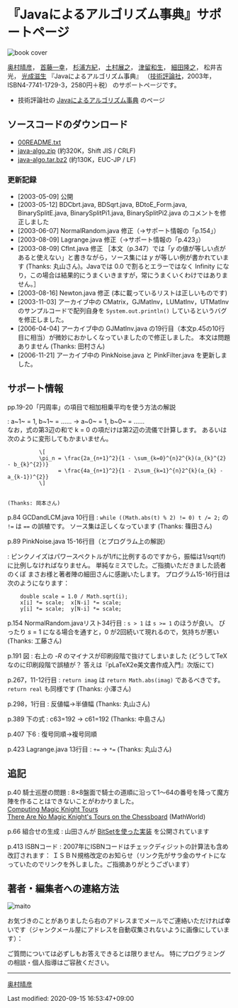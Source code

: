 # 『Javaによるアルゴリズム事典』サポートページ

![book cover](https://oku.edu.mie-u.ac.jp/~okumura/java-algo/java-algo.png)

[奥村晴彦](/~okumura/)， [首藤一幸](http://www.shudo.net/)，
[杉浦方紀](http://www.ceres.dti.ne.jp/~sugiura/)，
[土村展之](http://www.nn.iij4u.or.jp/~tutimura/)，
[津留和生](http://www.vector.co.jp/authors/VA018507/index.html)，
[細田隆之](http://www.finetune.co.jp/~lyuka/)， 松井吉光，
[光成滋生](http://homepage1.nifty.com/herumi/)
『Javaによるアルゴリズム事典』
（[技術評論社](http://www.gihyo.co.jp/)，2003年，ISBN4-7741-1729-3，2580円＋税）
のサポートページです。

-   技術評論社の
    [Javaによるアルゴリズム事典](http://www.gihyo.co.jp/books/syoseki.php/4-7741-1729-3)
    のページ

## ソースコードのダウンロード

-   [00README.txt](https://oku.edu.mie-u.ac.jp/~okumura/java-algo/archive/00README.txt)
-   [java-algo.zip](https://oku.edu.mie-u.ac.jp/~okumura/java-algo/archive/java-algo.zip) (約320K，Shift JIS / CRLF)
-   [java-algo.tar.bz2](https://oku.edu.mie-u.ac.jp/~okumura/java-algo/archive/java-algo.tar.bz2) (約130K，EUC-JP / LF)

### 更新記録

-   \[2003-05-09\] 公開
-   \[2003-05-12\] BDCbrt.java, BDSqrt.java, BDtoE_Form.java,
    BinarySplitE.java, BinarySplitPi1.java, BinarySplitPi2.java
    のコメントを修正しました
-   \[2003-06-07\] NormalRandom.java 修正（→サポート情報の「p.154」）
-   \[2003-08-09\] Lagrange.java 修正（→サポート情報の「p.423」）
-   \[2003-08-09\] CfInt.java 修正 ［本文（p.347）では「*y*
    の値が等しい点があると使えない」と書きながら，ソース集には *y*
    が等しい例が書かれています (Thanks: 丸山さん)。Javaでは 0.0
    で割るとエラーではなく Infinity
    になり，この場合は結果的にうまくいきますが，常にうまくいくわけではありません。］
-   \[2003-08-16\] Newton.java 修正
    (本に載っているリストは正しいものです)
-   \[2003-11-03\] アーカイブ中の CMatrix，GJMatInv，LUMatInv，UTMatInv
    のサンプルコードで配列自身を `System.out.println()`
    しているというバグを修正しました。
-   \[2006-04-04\] アーカイブ中の GJMatInv.java
    の19行目（本文p.45の10行目に相当）が微妙におかしくなっていましたので修正しました。
    本文は問題ありません (Thanks: 田村さん)
-   \[2006-11-21\] アーカイブ中の PinkNoise.java と PinkFilter.java
    を更新しました。

## サポート情報

pp.19-20「円周率」の項目で相加相乗平均を使う方法の解説

:   a~1~ = 1, b~1~ = ...... → a~0~ = 1, b~0~ = ......\
    なお，式の第3辺の和で k = 0 の項だけは第2辺の流儀で計算します。
    あるいは次のように変形してもかまいません。

              \[
              \pi_n = \frac{2a_{n+1}^2}{1 - \sum_{k=0}^{n}2^{k}(a_{k}^{2} - b_{k}^{2})}
                    = \frac{4a_{n+1}^2}{1 - 2\sum_{k=1}^{n}2^{k}(a_{k} - a_{k-1})^{2}}
              \]
              

    (Thanks: 岡本さん)

p.84 GCDandLCM.java 10行目
:   `while ((Math.abs(t) % 2) != 0) t /= 2;` の `!=` は `==`
    の誤植です。 ソース集は正しくなっています (Thanks: 篠田さん)

p.89 PinkNoise.java 15-16行目（とプログラム上の解説）

:   ピンクノイズはパワースペクトルが1/fに比例するのですから，振幅は1/sqrt(f)に比例しなければなりません。
    単純なミスでした。ご指摘いただきました読者のくぼ
    まさお様と著者陣の細田さんに感謝いたします。
    プログラム15-16行目は次のようになります：

        double scale = 1.0 / Math.sqrt(i);
        x[i] *= scale;  x[N-i] *= scale;
        y[i] *= scale;  y[N-i] *= scale;
              

p.154 NormalRandom.javaリスト34行目
:   `s > 1` は `s >= 1` のほうが良い。 ぴったり *s* = 1
    になる場合を通すと，0 が2回続いて現れるので，気持ちが悪い (Thanks:
    工藤さん)

p.191 図
:   右上の *-R* のマイナスが印刷段階で抜けてしまいました
    (どうしてTeXなのに印刷段階で誤植が？
    答えは『pLaTeX2e美文書作成入門』次版にて)

p.267，11-12行目
:   `return imag` は `return Math.abs(imag)`
    であるべきです。`return real` も同様です (Thanks: 小澤さん)

p.298，1行目
:   反値幅→半値幅 (Thanks: 丸山さん)

p.389 下の式
:   c63=192 → c61=192 (Thanks: 中島さん)

p.407 下6
:   復号同順→複号同順

p.423 Lagrange.java 13行目
:   `+=` → `*=` (Thanks: 丸山さん)

## 追記

p.40 騎士巡歴の問題
:   8×8盤面で騎士の道順に沿って1～64の番号を降って魔方陣を作ることはできないことがわかりました。\
    [Computing Magic Knight Tours](http://magictour.free.fr/)\
    [There Are No Magic Knight\'s Tours on the
    Chessboard](http://mathworld.wolfram.com/news/2003-08-06/magictours/)
    (MathWorld)

p.66 組合せの生成
:   山田さんが
    [BitSetを使った実装](http://www.gulf.or.jp/~damayan/algo/permcomb.html)
    を公開されています

p.413 ISBNコード
:   2007年にISBNコードはチェックディジットの計算法も含め改訂されます：
    ＩＳＢＮ規格改定のお知らせ（リンク先がサラ金のサイトになっていたのでリンクを外しました。ご指摘ありがとうございます）

## 著者・編集者への連絡方法


![maito](https://oku.edu.mie-u.ac.jp/~okumura/java-algo/to.gif)


お気づきのことがありましたら右のアドレスまでメールでご連絡いただければ幸いです（ジャンクメール屋にアドレスを自動収集されないように画像にしています）：

ご質問については必ずしもお答えできるとは限りません。
特にプログラミングの相談・個人指導はご容赦ください。

------------------------------------------------------------------------

[奥村晴彦](/~okumura/)

Last modified: 2020-09-15 16:53:47+09:00
